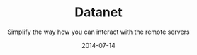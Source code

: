 ---
title: Datanet
subtitle: Simplify the way how you can interact with the remote servers
layout: default
modal-id: 4
date: 2014-07-14
img: datanet.png
thumbnail: datanet-thumbnail.png
alt: image-alt
homepage: https://gitlab.dev.cyfronet.pl/datanet/datanet
tryit: https://datanet.plgrid.pl
description: DataNet enables lightweight metadata and data management in applications exploiting high-performance computing (HPC) resources. It allows to create ad-hoc data models and deploy them as actionable repositories with easy access restriction configuration and accessibility which is programming language neutral by using REST-like approach for data recording and retrieval. DataNet data models comprise structured data which is typical for SQL database storage scenarios, as well as, files which are well-suited for storing unstructured data. DataNet ensures scalability by using one of the available PaaS platforms combined with storage sites provided by HPC to implement the storage backend.

---